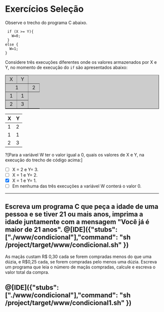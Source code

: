 # Exercícios Seleção

Observe o trecho do programa C abaixo.
``` 
 if (X >= Y){
   W=0;
 }  
else { 
  W=1;
}
```
Considere três execuções diferentes onde os valores armazenados por X e Y, no momento de execução do ```if``` são apresentados abaixo:
<table  border="1px" CELLSPACING="10" CELLPADDING="0" bgcolor="#CCC">
  <THEAD>
  <tr>
    <td width="20px" align="center">X</td>
    <td width="20px" align="center">Y</td>
  </tr>
  <tr>
  </THEAD>
    <td width="20px" align="center" COLSPAN="4">1</td>
    <td width="20px" align="center" COLSPAN="4">2</td>
  </tr>
  <tr>
    <td width="20px" align="center" COLSPAN="1">1</td>
    <td width="20px" align="center" COLSPAN="1">1</td>
  </tr>
  <tr>
    <td width="20px" align="center" COLSPAN="1">2</td>
    <td width="20px" align="center" COLSPAN="1">3</td>
  </tr>
</table>

| X | Y |
|---|---|
| 1 | 2 |
| 1 | 1 |
| 2 | 3 |

?[Para a variável W ter o valor igual a 0, quais os valores de X e Y, na execução do trecho de código acima:]
-[ ] X = 2 e Y= 3.
-[ ] X = 1 e Y= 2.
-[x] X = 1 e Y= 1.
-[ ] Em nenhuma das três execuções a variável W conterá o valor 0.
----

Escreva um programa C que peça a idade de uma pessoa e se tiver 21 ou mais anos, imprima a idade juntamente com a mensagem "Você já é maior de 21 anos".
@[IDE]({"stubs": ["./www/condicional"],"command": "sh /project/target/www/condicional.sh"
})
---
As maçãs custam R$ 0,30 cada se forem compradas menos do que uma dúzia, e R$0,25 cada, se forem compradas pelo menos uma dúzia. Escreva um programa que leia o número de maçãs compradas, calcule e escreva o valor total da compra.

@[IDE]({"stubs": ["./www/condicional"],"command": "sh /project/target/www/condicional1.sh"
})
---
